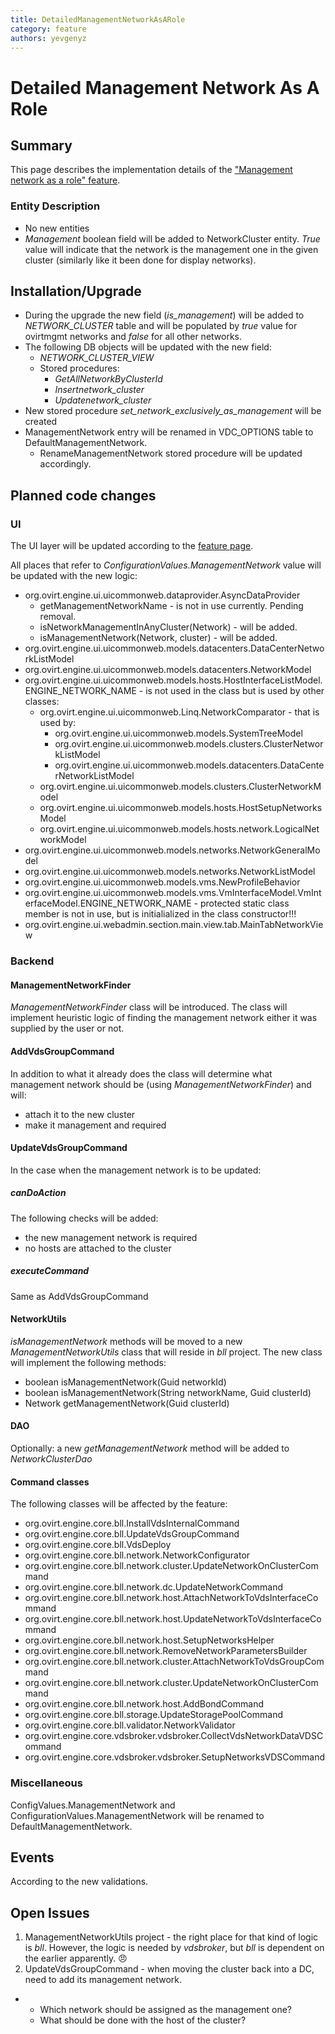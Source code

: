```yaml
---
title: DetailedManagementNetworkAsARole
category: feature
authors: yevgenyz
---
```


# Detailed Management Network As A Role

## Summary

This page describes the implementation details of the ["Management network as a role" feature](/develop/release-management/features/network/management-network-as-a-role.html).

### Entity Description

*   No new entities
*   *Management* boolean field will be added to NetworkCluster entity. *True* value will indicate that the network is the management one in the given cluster (similarly like it been done for display networks).

## Installation/Upgrade

*   During the upgrade the new field (*is_management*) will be added to *NETWORK_CLUSTER* table and will be populated by *true* value for ovirtmgmt networks and *false* for all other networks.
*   The following DB objects will be updated with the new field:
    -   *NETWORK_CLUSTER_VIEW*
    -   Stored procedures:
        -   *GetAllNetworkByClusterId*
        -   *Insertnetwork_cluster*
        -   *Updatenetwork_cluster*
*   New stored procedure *set_network_exclusively_as_management* will be created
*   ManagementNetwork entry will be renamed in VDC_OPTIONS table to DefaultManagementNetwork.
    -   RenameManagementNetwork stored procedure will be updated accordingly.

## Planned code changes

### UI

The UI layer will be updated according to the [feature page](/develop/release-management/features/network/management-network-as-a-role.html).

All places that refer to *ConfigurationValues.ManagementNetwork* value will be updated with the new logic:

*   org.ovirt.engine.ui.uicommonweb.dataprovider.AsyncDataProvider
    -   getManagementNetworkName - is not in use currently. Pending removal.
    -   isNetworkManagementInAnyCluster(Network) - will be added.
    -   isManagementNetwork(Network, cluster) - will be added.
*   org.ovirt.engine.ui.uicommonweb.models.datacenters.DataCenterNetworkListModel
*   org.ovirt.engine.ui.uicommonweb.models.datacenters.NetworkModel
*   org.ovirt.engine.ui.uicommonweb.models.hosts.HostInterfaceListModel.ENGINE_NETWORK_NAME - is not used in the class but is used by other classes:
    -   org.ovirt.engine.ui.uicommonweb.Linq.NetworkComparator - that is used by:
        -   org.ovirt.engine.ui.uicommonweb.models.SystemTreeModel
        -   org.ovirt.engine.ui.uicommonweb.models.clusters.ClusterNetworkListModel
        -   org.ovirt.engine.ui.uicommonweb.models.datacenters.DataCenterNetworkListModel
    -   org.ovirt.engine.ui.uicommonweb.models.clusters.ClusterNetworkModel
    -   org.ovirt.engine.ui.uicommonweb.models.hosts.HostSetupNetworksModel
    -   org.ovirt.engine.ui.uicommonweb.models.hosts.network.LogicalNetworkModel
*   org.ovirt.engine.ui.uicommonweb.models.networks.NetworkGeneralModel
*   org.ovirt.engine.ui.uicommonweb.models.networks.NetworkListModel
*   org.ovirt.engine.ui.uicommonweb.models.vms.NewProfileBehavior
*   org.ovirt.engine.ui.uicommonweb.models.vms.VmInterfaceModel.VmInterfaceModel.ENGINE_NETWORK_NAME - protected static class member is not in use, but is initialialized in the class constructor!!!
*   org.ovirt.engine.ui.webadmin.section.main.view.tab.MainTabNetworkView

### Backend

#### ManagementNetworkFinder

*ManagementNetworkFinder* class will be introduced. The class will implement heuristic logic of finding the management network either it was supplied by the user or not.

#### AddVdsGroupCommand

In addition to what it already does the class will determine what management network should be (using *ManagementNetworkFinder*) and will:

*   attach it to the new cluster
*   make it management and required

#### UpdateVdsGroupCommand

In the case when the management network is to be updated:

##### canDoAction

The following checks will be added:

*   the new management network is required
*   no hosts are attached to the cluster

##### executeCommand

Same as AddVdsGroupCommand

#### NetworkUtils

*isManagementNetwork* methods will be moved to a new *ManagementNetworkUtils* class that will reside in *bll* project. The new class will implement the following methods:

*   boolean isManagementNetwork(Guid networkId)
*   boolean isManagementNetwork(String networkName, Guid clusterId)
*   Network getManagementNetwork(Guid clusterId)

#### DAO

Optionally: a new *getManagementNetwork* method will be added to *NetworkClusterDao*

#### Command classes

The following classes will be affected by the feature:

*   org.ovirt.engine.core.bll.InstallVdsInternalCommand
*   org.ovirt.engine.core.bll.UpdateVdsGroupCommand
*   org.ovirt.engine.core.bll.VdsDeploy
*   org.ovirt.engine.core.bll.network.NetworkConfigurator
*   org.ovirt.engine.core.bll.network.cluster.UpdateNetworkOnClusterCommand
*   org.ovirt.engine.core.bll.network.dc.UpdateNetworkCommand
*   org.ovirt.engine.core.bll.network.host.AttachNetworkToVdsInterfaceCommand
*   org.ovirt.engine.core.bll.network.host.UpdateNetworkToVdsInterfaceCommand
*   org.ovirt.engine.core.bll.network.host.SetupNetworksHelper
*   org.ovirt.engine.core.bll.network.RemoveNetworkParametersBuilder
*   org.ovirt.engine.core.bll.network.cluster.AttachNetworkToVdsGroupCommand
*   org.ovirt.engine.core.bll.network.cluster.UpdateNetworkOnClusterCommand
*   org.ovirt.engine.core.bll.network.host.AddBondCommand
*   org.ovirt.engine.core.bll.storage.UpdateStoragePoolCommand
*   org.ovirt.engine.core.bll.validator.NetworkValidator
*   org.ovirt.engine.core.vdsbroker.vdsbroker.CollectVdsNetworkDataVDSCommand
*   org.ovirt.engine.core.vdsbroker.vdsbroker.SetupNetworksVDSCommand

### Miscellaneous

ConfigValues.ManagementNetwork and ConfigurationValues.ManagementNetwork will be renamed to DefaultManagementNetwork.

## Events

According to the new validations.

## Open Issues

1.  ManagementNetworkUtils project - the right place for that kind of logic is *bll*. However, the logic is needed by *vdsbroker*, but *bll* is dependent on the earlier apparently. 😠
2.  UpdateVdsGroupCommand - when moving the cluster back into a DC, need to add its management network.

*   -   Which network should be assigned as the management one?
    -   What should be done with the host of the cluster?


